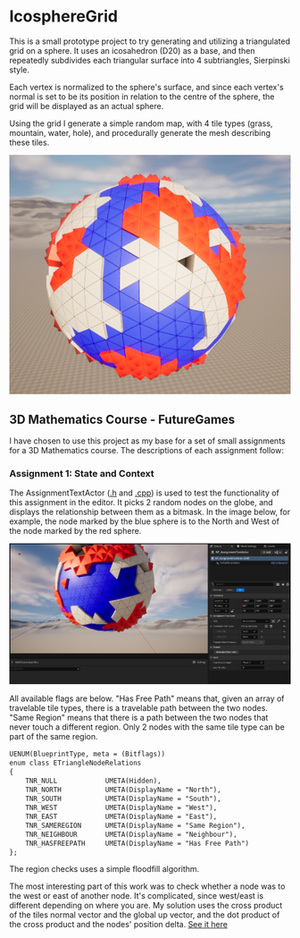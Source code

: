 # IcosphereGrid
This is a small prototype project to try generating and utilizing a triangulated grid on a sphere. It uses an icosahedron (D20) as a base, and then repeatedly subdivides each triangular surface into 4 subtriangles, Sierpinski style.

Each vertex is normalized to the sphere's surface, and since each vertex's normal is set to be its position in relation to the centre of the sphere, the grid will be displayed as an actual sphere. 

Using the grid I generate a simple random map, with 4 tile types (grass, mountain, water, hole), and procedurally generate the mesh describing these tiles. 

![Generated Icosphere](/Images/SpherePicture.png)


## 3D Mathematics Course - FutureGames
I have chosen to use this project as my base for a set of small assignments for a 3D Mathematics course. The descriptions of each assignment follow:

### Assignment 1: State and Context
The AssignmentTextActor ([.h](/Source/IcosphereGrid/Public/MathCourseSpecifics/AssignmentTestActor.h) and [.cpp](/Source/IcosphereGrid/Private/MathCourseSpecifics/AssignmentTestActor.cpp)) is used to test the functionality of this assignment in the editor. It picks 2 random nodes on the globe, and displays the relationship between them as a bitmask. In the image below, for example, the node marked by the blue sphere is to the North and West of the node marked by the red sphere.

![AssignmentOne](/Images/AssignmentOne.png)

All available flags are below. "Has Free Path" means that, given an array of travelable tile types, there is a travelable path between the two nodes. "Same Region" means that there is a path between the two nodes that never touch a different region. Only 2 nodes with the same tile type can be part of the same region.
```
UENUM(BlueprintType, meta = (Bitflags))
enum class ETriangleNodeRelations
{
	TNR_NULL			UMETA(Hidden),
	TNR_NORTH			UMETA(DisplayName = "North"),
	TNR_SOUTH			UMETA(DisplayName = "South"),
	TNR_WEST			UMETA(DisplayName = "West"),
	TNR_EAST			UMETA(DisplayName = "East"),
	TNR_SAMEREGION		UMETA(DisplayName = "Same Region"),
	TNR_NEIGHBOUR		UMETA(DisplayName = "Neighbour"),
	TNR_HASFREEPATH		UMETA(DisplayName = "Has Free Path")
};
```

The region checks uses a simple floodfill algorithm. 

The most interesting part of this work was to check whether a node was to the west or east of another node. It's complicated, since west/east is different depending on where you are. My solution uses the cross product of the tiles normal vector and the global up vector, and the dot product of the cross product and the nodes' position delta. [See it here](/Source/IcosphereGrid/Private/TriangleNodeRelations.cpp#L20C1-L38C2)

